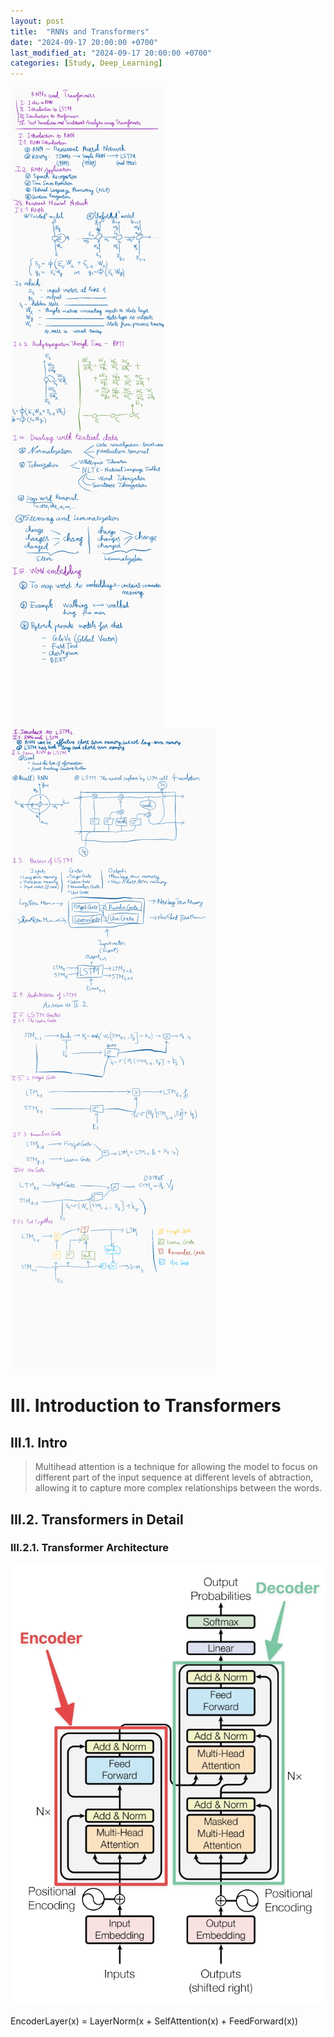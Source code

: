 ```yaml
---
layout: post
title:  "RNNs and Transformers"
date: "2024-09-17 20:00:00 +0700"
last_modified_at: "2024-09-17 20:00:00 +0700"
categories: [Study, Deep_Learning]
---
```


![Image not found](/assets/img/rnns-and-transformers/ink_1.png)
![Image not found](/assets/img/rnns-and-transformers/ink_2.png)

# III. Introduction to Transformers

## III.1. Intro

> Multihead attention is a technique for allowing the model to focus on different part of the input sequence at different levels of abtraction, allowing it to capture more complex relationships between the words.

## III.2. Transformers in Detail

### III.2.1. Transformer Architecture

![Image not found](/assets/img/rnns-and-transformers/transformer_architecture.jpeg)

EncoderLayer(x) = LayerNorm(x + SelfAttention(x) + FeedForward(x))